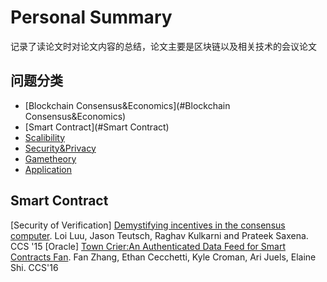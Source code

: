 # Personal Summary
记录了读论文时对论文内容的总结，论文主要是区块链以及相关技术的会议论文


## 问题分类

- [Blockchain Consensus&Economics](#Blockchain Consensus&Economics)
- [Smart Contract](#Smart Contract)
- [Scalibility](#Scalibility)
- [Security&Privacy](#Security&Privacy)
- [Gametheory](#Gametheory)
- [Application](#Application)



## Smart Contract
[Security of Verification] [Demystifying incentives in the consensus computer](https://eprint.iacr.org/2015/702). Loi Luu, Jason Teutsch, Raghav Kulkarni and Prateek Saxena. CCS '15
[Oracle] [Town Crier:An Authenticated Data Feed for Smart Contracts Fan](https://users.soe.ucsc.edu/~owen/courses/cmps223/papers/towncrier.pdf). Fan Zhang, Ethan Cecchetti, Kyle Croman, Ari Juels, Elaine Shi. CCS'16

